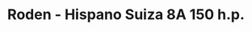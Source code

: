 ---
layout: product
title: "Roden - Hispano Suiza 8A 150 h.p."
price: "TBA" 
desc: "N/A"
img_path: "/assets/img/RO622.webp"
brand: "N/A"
available: false
special_offer: false
new: false
soon: false
cat: "010000"
subcat: "013900"
subsubcat: "0N/A"
sifra: "RO622"
popular: false
spec: false
---